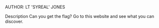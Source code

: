AUTHOR: LT 'SYREAL' JONES

Description
Can you get the flag?
Go to this website and see what you can discover.

